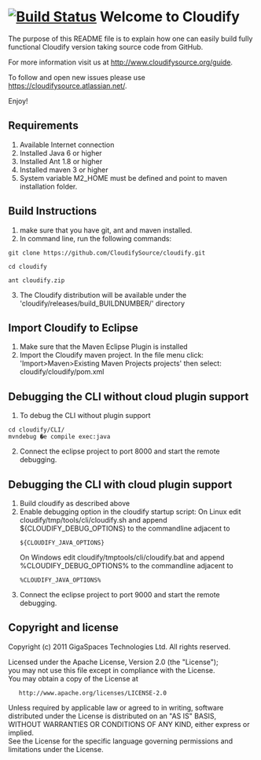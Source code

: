 [![Build Status](https://secure.travis-ci.org/CloudifySource/cloudify.png)](http://travis-ci.org/CloudifySource/cloudify)
Welcome to Cloudify
======================

The purpose of this README file is to explain how one can easily build fully functional Cloudify version taking source code from GitHub.

For more information visit us at http://www.cloudifysource.org/guide.

To follow and open new issues please use https://cloudifysource.atlassian.net/.

Enjoy!


Requirements
-------------
1. Available Internet connection 
2. Installed Java 6 or higher
3. Installed Ant 1.8 or higher
4. Installed maven 3 or higher 
5. System variable  M2_HOME must be defined and point to maven installation folder.


Build Instructions
------------------
1. make sure that you have git, ant and maven installed.
2. In command line, run the following commands:    
```
git clone https://github.com/CloudifySource/cloudify.git    
```
```
cd cloudify	
```
```
ant cloudify.zip	
```
3. The Cloudify distribution will be available under the 'cloudify/releases/build_BUILDNUMBER/' directory

Import Cloudify to Eclipse
-----------------
1. Make sure that the Maven Eclipse Plugin is installed
2. Import the Cloudify maven project. In the file menu click:
   'Import>Maven>Existing Maven Projects projects' then select: cloudify/cloudify/pom.xml 


Debugging the CLI without cloud plugin support
-----------------
1. To debug the CLI without plugin support
```
cd cloudify/CLI/
mvndebug �e compile exec:java
```
2. Connect the eclipse project to port 8000 and start the remote debugging.

Debugging the CLI with cloud plugin support
-----------------
1. Build cloudify as described above
2. Enable debugging option in the cloudify startup script:
   On Linux edit cloudify/tmp/tools/cli/cloudify.sh and append ${CLOUDIFY_DEBUG_OPTIONS} to the commandline adjacent to 
   ```
   ${CLOUDIFY_JAVA_OPTIONS}
   ```
   On Windows edit cloudify/tmptools/cli/cloudify.bat and append %CLOUDIFY_DEBUG_OPTIONS% to the commandline adjacent to 
   ```
   %CLOUDIFY_JAVA_OPTIONS%
   ```
3. Connect the eclipse project to port 9000 and start the remote debugging.




Copyright and license
----------------------
Copyright (c) 2011 GigaSpaces Technologies Ltd. All rights reserved.

Licensed under the Apache License, Version 2.0 (the "License");<br/>
you may not use this file except in compliance with the License.<br/>
You may obtain a copy of the License at 

       http://www.apache.org/licenses/LICENSE-2.0
	   
Unless required by applicable law or agreed to in writing, software<br/>
distributed under the License is distributed on an "AS IS" BASIS,<br/>
WITHOUT WARRANTIES OR CONDITIONS OF ANY KIND, either express or implied.<br/>
See the License for the specific language governing permissions and<br/>
limitations under the License.
